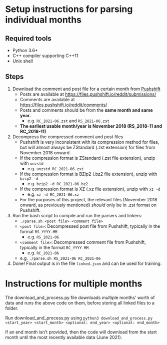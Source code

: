 # Setup instructions for parsing individual months

## Required tools
- Python 3.6+
- C++ compiler supporting C++11
- Unix shell

## Steps
1. Download the comment and post file for a certain month from [Pushshift](https://files.pushshift.io/reddit "Pushshift")
	- Posts are available at https://files.pushshift.io/reddit/submissions/
	- Comments are available at https://files.pushshift.io/reddit/comments/
	- Posts and comments should be from the **same month and same year.**
		- e.g. `RC_2021-06.zst` and `RS_2021-06.zst`
	- **The earliest usable month/year is November 2018 (RS_2018-11 and RC_2018-11)**
2. Decompress the compressed comment and post files
	- Pushshift is very inconsistent with its compression method for files, but will almost always be ZStandard (.zst extension) for files from November 2018 onward.
	- If the compression format is ZStandard (.zst file extension), unzip with `unzstd`
		- e.g. `unzstd RC_2021-06.zst`
	- If the compression format is BZip2 (.bz2 file extension), unzip with `bzip2 -d`
		- e.g. `bzip2 -d RC_2021-06.bz2`
	- If the compression format is XZ (.xz file extension), unzip with `xz -d`
		- e.g. `xz -d RC_2021-06.xz`
	- For the purposes of this project, the relevant files (November 2018 onward, as previously mentioned) *should* only be in .zst format on Pushshift.
3. Run the bash script to compile and run the parsers and linkers:
	- `./parse.sh <post file> <comment file>`
	- `<post file>`: Decompressed post file from Pushshift, typically in the format `RS_YYYY-MM`
		- e.g. `RS_2021-06`
	- `<comment file>`: Decompressed comment file from Pushshift, typically in the format `RC_YYYY-MM`
		- e.g. `RC_2021-06`
	- e.g. `./parse.sh RS_2021-06 RC_2021-06`
4. Done! Final output is in the file `linked.json` and can be used for training.

# Instructions for multiple months

The download_and_process.py file downloads multiple months' worth of data and runs the above code on them, before storing all linked files to a folder.

Run download_and_process.py using `python3 download_and_process.py <start_year> <start_month> <optional: end_year> <optional: end_month>`

If an end month isn't provided, then the code will download from the start month until the most recently available data (June 2021).